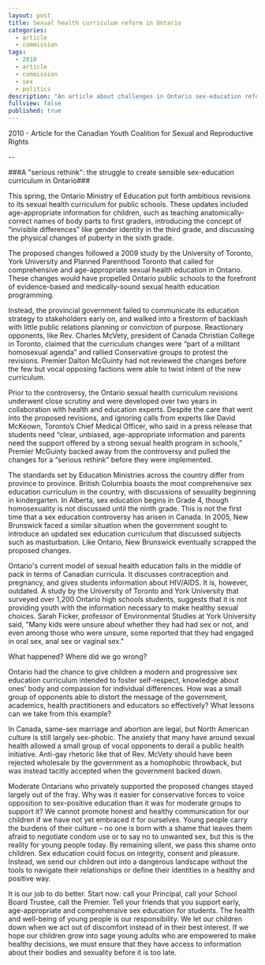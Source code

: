 ```yaml
---
layout: post
title: Sexual health curriculum reform in Ontario
categories: 
  - article
  - commission
tags: 
  - 2010
  - article
  - commission
  - sex
  - politics
description: "An article about challenges in Ontario sex-education reform"
fullview: false
published: true
---
```


2010 - Article for the Canadian Youth Coalition for Sexual and Reproductive Rights 

--

###A "serious rethink": the struggle to create sensible sex-education curriculum in Ontario###  


This spring, the Ontario Ministry of Education put forth ambitious revisions to its sexual health curriculum for public schools. These updates included age-appropriate information for children, such as teaching anatomically-correct names of body parts to first graders, introducing the concept of “invisible differences” like gender identity in the third grade, and discussing the physical changes of puberty in the sixth grade.

The proposed changes followed a 2009 study by the University of Toronto, York University and Planned Parenthood Toronto that called for comprehensive and age-appropriate sexual health education in Ontario. These changes would have propelled Ontario public schools to the forefront of evidence-based and medically-sound sexual health education programming. 

Instead, the provincial government failed to communicate its education strategy to stakeholders early on, and walked into a firestorm of backlash with little public relations planning or conviction of purpose. Reactionary opponents, like Rev. Charles McVety, president of Canada Christian College in Toronto, claimed that the curriculum changes were “part of a militant homosexual agenda” and rallied Conservative groups to protest the revisions. Premier Dalton McGuinty had not reviewed the changes before the few but vocal opposing factions were able to twist intent of the new curriculum. 

Prior to the controversy, the Ontario sexual health curriculum revisions underwent close scrutiny and were developed over two years in collaboration with health and education experts. Despite the care that went into the proposed revisions, and ignoring calls from experts like David McKeown, Toronto’s Chief Medical Officer, who said in a press release that students need “clear, unbiased, age-appropriate information and parents need the support offered by a strong sexual health program in schools,” Premier McGuinty backed away from the controversy and pulled the changes for a “serious rethink” before they were implemented. 

The standards set by Education Ministries across the country differ from province to province. British Columbia boasts the most comprehensive sex education curriculum in the country, with discussions of sexuality beginning in kindergarten. In Alberta, sex education begins in Grade 4, though homosexuality is not discussed until the ninth grade. This is not the first time that a sex education controversy has arisen in Canada. In 2005, New Brunswick faced a similar situation when the government sought to introduce an updated sex education curriculum that discussed subjects such as masturbation. Like Ontario, New Brunswick eventually scrapped the proposed changes.

Ontario's current model of sexual health education falls in the middle of pack in terms of Canadian curricula. It discusses contraception and pregnancy, and gives students information about HIV/AIDS. It is, however, outdated. A study by the University of Toronto and York University that surveyed over 1,200 Ontario high schools students, suggests that it is not providing youth with the information necessary to make healthy sexual choices. Sarah Ficker, professor of Environmental Studies at York University said, "Many kids were unsure about whether they had had sex or not, and even among those who were unsure, some reported that they had engaged in oral sex, anal sex or vaginal sex."

What happened? Where did we go wrong? 

Ontario had the chance to give children a modern and progressive sex education curriculum intended to foster self-respect, knowledge about ones' body and compassion for individual differences. How was a small group of opponents able to distort the message of the government, academics, health practitioners and educators so effectively? What lessons can we take from this example?

In Canada, same-sex marriage and abortion are legal, but North American culture is still largely sex-phobic. The anxiety that many have around sexual health allowed a small group of vocal opponents to derail a public health initiative. Anti-gay rhetoric like that of Rev. McVety should have been rejected wholesale by the government as a homophobic throwback, but was instead tacitly accepted when the government backed down. 

Moderate Ontarians who privately supported the proposed changes stayed largely out of the fray. Why was it easier for conservative forces to voice opposition to sex-positive education than it was for moderate groups to support it? We cannot promote honest and healthy communication for our children if we have not yet embraced it for ourselves. Young people carry the burdens of their culture – no one is born with a shame that leaves them afraid to negotiate condom use or to say no to unwanted sex, but this is the reality for young people today. By remaining silent, we pass this shame onto children. Sex education could focus on integrity, consent and pleasure. Instead, we send our children out into a dangerous landscape without the tools to navigate their relationships or define their identities in a healthy and positive way. 

It is our job to do better. Start now: call your Principal, call your School Board Trustee, call the Premier. Tell your friends that you support early, age-appropriate and comprehensive sex education for students. The health and well-being of young people is our responsibility. We let our children down when we act out of discomfort instead of in their best interest. If we hope our children grow into sage young adults who are empowered to make healthy decisions, we must ensure that they have access to information about their bodies and sexuality before it is too late.